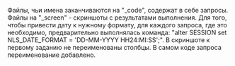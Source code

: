 Файлы, чьи имена заканчиваются на "_code", содержат в себе запросы. Файлы на "_screen" - скриншоты с результатами выполнения.
Для того, чтобы привести дату к нужному формату, для каждого запроса, где это необходимо, предварительно выполнялась команда: 
"alter SESSION set NLS_DATE_FORMAT = 'DD-MM-YYYY HH24:MI:SS';".
В скриншоте к первому заданию не переименованы столбцы. В самом коде запроса переименование добавлено.
